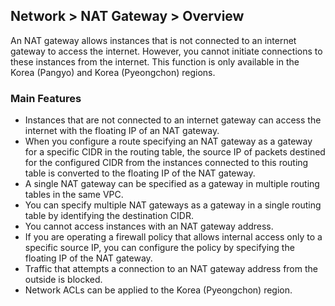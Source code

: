 ## Network > NAT Gateway > Overview
An NAT gateway allows instances that is not connected to an internet gateway to access the internet. However, you cannot initiate connections to these instances from the internet.
This function is only available in the Korea (Pangyo) and Korea (Pyeongchon) regions.


### Main Features
* Instances that are not connected to an internet gateway can access the internet with the floating IP of an NAT gateway.
* When you configure a route specifying an NAT gateway as a gateway for a specific CIDR in the routing table, the source IP of packets destined for the configured CIDR from the instances connected to this routing table is converted to the floating IP of the NAT gateway.
* A single NAT gateway can be specified as a gateway in multiple routing tables in the same VPC.
* You can specify multiple NAT gateways as a gateway in a single routing table by identifying the destination CIDR.
* You cannot access instances with an NAT gateway address.
* If you are operating a firewall policy that allows internal access only to a specific source IP, you can configure the policy by specifying the floating IP of the NAT gateway. 
* Traffic that attempts a connection to an NAT gateway address from the outside is blocked.
* Network ACLs can be applied to the Korea (Pyeongchon) region.
